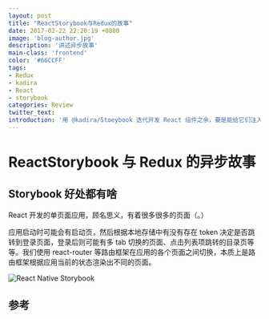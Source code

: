 ```yaml
---
layout: post
title: "ReactStorybook与Redux的故事"
date: 2017-02-22 22:20:19 +0800
image: 'blog-author.jpg'
description: '讲述异步故事'
main-class: 'frontend'
color: '#66CCFF'
tags:
- Redux
- kadira
- React
- storybook
categories: Review
twitter_text:
introduction: '用 @kadira/Stoeybook 迭代开发 React 组件之余，要是能给它们注入来自 Web API 的异步数据就好了'
---
```

# ReactStorybook 与 Redux 的异步故事

## Storybook 好处都有啥

React 开发的单页面应用，顾名思义，有着很多很多的页面（。）
  
应用启动时可能会有启动页，然后根据本地存储中有没有存在 token 决定是否跳转到登录页面，登录后则可能有多 tab 切换的页面、点击列表项跳转的目录页等等。我们使用 react-router 等路由框架在应用的各个页面之间切换，本质上是路由框架根据应用当前的状态渲染出不同的页面。
  


![React Native Storybook](https://github.com/storybooks/react-native-storybook/raw/master/docs/assets/readme/screenshot.png)

## 参考

